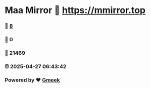 # Maa Mirror :link: https://mmirror.top 
### :page_facing_up: [8](https://mmirror.top/tag.html) 
### :speech_balloon: 0 
### :hibiscus: 21469 
### :alarm_clock: 2025-04-27 06:43:42 
### Powered by :heart: [Gmeek](https://github.com/Meekdai/Gmeek)
